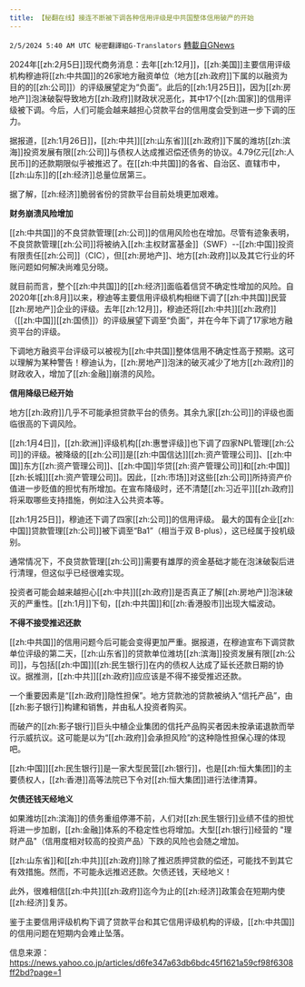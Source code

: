 ```yaml
---
title: 【秘翻在线】接连不断被下调各种信用评级是中共国整体信用破产的开始
---
```

`2/5/2024 5:40 AM UTC 秘密翻譯組G-Translators` [轉載自GNews](https://gnews.org/articles/2281993)

2024年[[zh:2月5日]]现代商务消息：去年[[zh:12月]]，[[zh:美国]]主要信用评级机构穆迪将[[zh:中共国]]的26家地方融资单位（地方[[zh:政府]]下属的以融资为目的的[[zh:公司]]）的评级展望定为“负面”。此后的[[zh:1月25日]]，因为[[zh:房地产]]泡沫破裂导致地方[[zh:政府]]财政状况恶化，其中17个[[zh:国家]]的信用评级被下调。今后，人们可能会越来越担心贷款平台的信用度会受到进一步下调的压力。

据报道，[[zh:1月26日]]，[[zh:中共]][[zh:山东省]][[zh:政府]]下属的潍坊[[zh:滨海]]投资发展有限[[zh:公司]]与债权人达成推迟偿还债务的协议。4.79亿元[[zh:人民币]]的还款期限似乎被推迟了。在[[zh:中共国]]的各省、自治区、直辖市中，[[zh:山东]]的[[zh:经济]]总量位居第三。

据了解，[[zh:经济]]脆弱省份的贷款平台目前处境更加艰难。

**财务崩溃风险增加**

[[zh:中共国]]的不良贷款管理[[zh:公司]]的信用风险也在增加。尽管有迹象表明，不良贷款管理[[zh:公司]]将被纳入[[zh:主权财富基金]]（SWF）\--[[zh:中国]]投资有限责任[[zh:公司]]（CIC），但[[zh:房地产]]、地方[[zh:政府]]以及其它行业的坏账问题如何解决尚难见分晓。

就目前而言，整个[[zh:中共国]]的[[zh:经济]]面临着信贷不确定性增加的风险。自2020年[[zh:8月]]以来，穆迪等主要信用评级机构相继下调了[[zh:中共国]]民营[[zh:房地产]]企业的评级。去年[[zh:12月]]，穆迪还将[[zh:中共]][[zh:政府]]（[[zh:中国]][[zh:国债]]）的评级展望下调至“负面”，并在今年下调了17家地方融资平台的评级。

下调地方融资平台评级可以被视为[[zh:中共国]]整体信用不确定性高于预期。这可以理解为某种警告！穆迪认为，[[zh:房地产]]泡沫的破灭减少了地方[[zh:政府]]的财政收入，增加了[[zh:金融]]崩溃的风险。

**信用降级已经开始**

地方[[zh:政府]]几乎不可能承担贷款平台的债务。其余九家[[zh:公司]]的评级也面临很高的下调风险。

[[zh:1月4日]]，[[zh:欧洲]]评级机构[[zh:惠誉评级]]也下调了四家NPL管理[[zh:公司]]的评级。被降级的[[zh:公司]]是[[zh:中国信达]][[zh:资产管理公司]]、[[zh:中国]]东方[[zh:资产管理公司]]、[[zh:中国]]华贷[[zh:资产管理公司]]和[[zh:中国]][[zh:长城]][[zh:资产管理公司]]。因此，[[zh:市场]]对这些[[zh:公司]]所持资产价值进一步贬值的担忧有所增加。在宣布降级时，还不清楚[[zh:习近平]][[zh:政府]]将采取哪些支持措施，例如注入公共资本等。

[[zh:1月25日]]，穆迪还下调了四家[[zh:公司]]的信用评级。 最大的国有企业[[zh:中国]]贷款管理[[zh:公司]]被下调至“Ba1”（相当于双 B-plus），这已经属于投机级别。

通常情况下，不良贷款管理[[zh:公司]]需要有雄厚的资金基础才能在泡沫破裂后进行清理，但这似乎已经很难实现。

投资者可能会越来越担心[[zh:中共]][[zh:政府]]是否真正了解[[zh:房地产]]泡沫破灭的严重性。[[zh:1月]]下旬，[[zh:中共国]]和[[zh:香港股市]]出现大幅波动。

**不得不接受推迟还款**

[[zh:中共国]]的信用问题今后可能会变得更加严重。据报道，在穆迪宣布下调贷款单位评级的第二天，[[zh:山东省]]的贷款单位潍坊[[zh:滨海]]投资发展有限[[zh:公司]]，与包括[[zh:中国]][[zh:民生银行]]在内的债权人达成了延长还款日期的协议。据推测，[[zh:中共]][[zh:政府]]应应该是不得不接受推迟还款。

一个重要因素是“[[zh:政府]]隐性担保”。地方贷款池的贷款被纳入“信托产品”，由[[zh:影子银行]]构建和销售，并由私人投资者购买。

而破产的[[zh:影子银行]]巨头中植企业集团的信托产品购买者因未按承诺退款而举行示威抗议。这可能是以为“[[zh:政府]]会承担风险”的这种隐性担保心理的体现吧。

[[zh:中国]][[zh:民生银行]]是一家大型民营[[zh:银行]]，也是[[zh:恒大集团]]的主要债权人，[[zh:香港]]高等法院已下令对[[zh:恒大集团]]进行法律清算。

**欠债还钱天经地义**

如果潍坊[[zh:滨海]]的债务重组停滞不前，人们对[[zh:民生银行]]业绩不佳的担忧将进一步加剧，[[zh:金融]]体系的不稳定性也将增加。大型[[zh:银行]]经营的 "理财产品"（信用度相对较高的投资产品）下跌的风险也会随之增加。

[[zh:山东省]]和[[zh:中共]][[zh:政府]]除了推迟质押贷款的偿还，可能找不到其它有效措施。然而，不可能永远推迟还款。欠债还钱，天经地义！

此外，很难相信[[zh:中共]][[zh:政府]]迄今为止的[[zh:经济]]政策会在短期内使[[zh:经济]]复苏。

鉴于主要信用评级机构下调了贷款平台和其它信用评级机构的评级，[[zh:中共国]]的信用问题在短期内会难止坠落。

信息来源：https://news.yahoo.co.jp/articles/d6fe347a63db6bdc45f1621a59cf98f6308ff2bd?page=1
